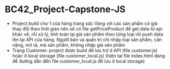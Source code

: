 # BC42_Project-Capstone-JS

- Project build cho 1 cửa hàng trang sức Vàng với các sản phẩm có giá thay đổi theo thời gian nên sẽ có file getPriceProduct để get data từ api khác về, rồi xử lý, tính toán lại giá sản phẩm theo từng loại rồi push data lên lại API cửa hàng. Người bán và quản trị chỉ nhập loại sản phẩm, cân nặng, mô tả, mã sản phẩm, không nhập giá sản phẩm
- Trang Customer: project được build để lưu trữ ở API (file customer.js) hoặc ở local storage (file customer_local.js) (hiện tại file index.html đang để đường dẫn đến file customer_local.js để lưu ở local storage)

